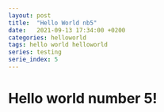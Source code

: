 ```yaml
---
layout: post
title:  "Hello World nb5"
date:   2021-09-13 17:34:00 +0200
categories: helloworld
tags: hello world helloworld
series: testing
serie_index: 5
---
```


# Hello world number 5!
